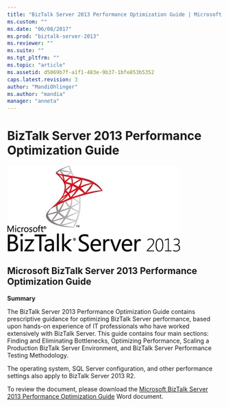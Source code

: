 ```yaml
---
title: "BizTalk Server 2013 Performance Optimization Guide | Microsoft Docs"
ms.custom: ""
ms.date: "06/08/2017"
ms.prod: "biztalk-server-2013"
ms.reviewer: ""
ms.suite: ""
ms.tgt_pltfrm: ""
ms.topic: "article"
ms.assetid: d5069b7f-a1f1-483e-9b37-1bfe853b5352
caps.latest.revision: 3
author: "MandiOhlinger"
ms.author: "mandia"
manager: "anneta"
---
```

# BizTalk Server 2013 Performance Optimization Guide
![BTS Whitepaper](../technical-guides/media/btswhitepaper.jpg "BTSWhitepaper")  
  
## Microsoft BizTalk Server 2013 Performance Optimization Guide  
 **Summary**  
  
 The BizTalk Server 2013 Performance Optimization Guide contains prescriptive guidance for optimizing BizTalk Server performance, based upon hands-on experience of IT professionals who have worked extensively with BizTalk Server. This guide contains four main sections: Finding and Eliminating Bottlenecks, Optimizing Performance, Scaling a Production BizTalk Server Environment, and BizTalk Server Performance Testing Methodology.  
  
 The operating system, SQL Server configuration, and other performance settings also apply to BizTalk Server 2013 R2.  
  
 To review the document, please download the [Microsoft BizTalk Server 2013 Performance Optimization Guide](http://download.microsoft.com/download/6/D/E/6DEE8EE9-0F26-4991-8FE5-B0E5239C0980/BizTalkServer2013-PerformanceGuide.docx) Word document.
